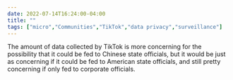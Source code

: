 ---date: 2022-07-14T16:24:00-04:00title: ""tags: ["micro","Communities","TikTok","data privacy","surveillance"]---The amount of data collected by TikTok is more concerning for the possibility that it could be fed to Chinese state officials, but it would be just as concerning if it could be fed to American state officials, and still pretty concerning if only fed to corporate officials.